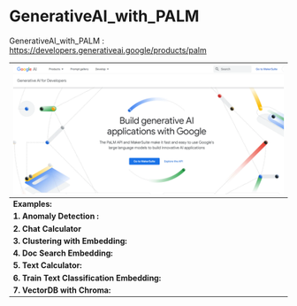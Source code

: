 # GenerativeAI_with_PALM
GenerativeAI_with_PALM : https://developers.generativeai.google/products/palm

| ![](images/GenerativeAI.png)                |
| ------------------------------------------- |
| **Examples:**                               |
| **1. Anomaly Detection :**                  |
| **2. Chat Calculator**                      |
| **3. Clustering with Embedding:**           |
| **4. Doc Search Embedding:**                |
| **5. Text Calculator:**                     |
| **6. Train Text Classification Embedding:** |
| **7.  VectorDB with Chroma:**               |

